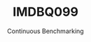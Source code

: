 ---
layout: docu
title: IMDBQ099
subtitle: Continuous Benchmarking
selected: IMDB
expanded: Benchmarking
benchmark: /individual_results/IMDBQ099.html
---